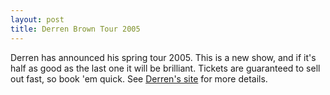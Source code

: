 ```yaml
--- 
layout: post
title: Derren Brown Tour 2005
---
```

Derren has announced his spring tour 2005. This is a new show, and if it's half as good as the last one it will be brilliant. Tickets are guaranteed to sell out fast, so book 'em quick. See [Derren's site](http://www.derrenbrown.co.uk/tour.asp) for more details.<br />
